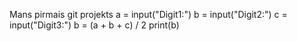 Mans pirmais git projekts
a = input("Digit1:")
b = input("Digit2:")
c = input("Digit3:")
b = (a + b + c) / 2
print(b)